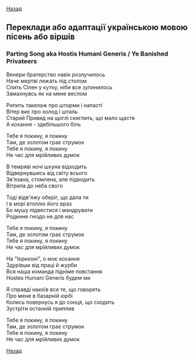 [Назад](../index.md)

## Переклади або адаптації українською мовою пісень або віршів

### Parting Song aka Hostis Humani Generis / Ye Banished Privateers

Венери братерство навік розлучилось<br>
Наче мертві лежать під столом<br>
Спить Сілен у кутку, ніби все зупинилось<br>
Замахнувсь як на мене веслом<br>

Рипить такелаж про шторми і напасті<br>
Вітер виє про холод і штиль<br>
Старий Привид на щоглі скиглить, що мало щастя<br>
А кохання - здебільшого біль<br>

Тебе я покину, я покину<br>
Там, де золотом грає струмок<br>
Тебе я покину, я покину<br>
Не час для мрійливих думок<br>

В темряві ночі шхуна відходить<br>
Відвернувшись від світу всього<br>
Зв'язана, стомлена, але підводить<br>
Вітрила до неба свого<br>

Тоді відв'яжу оберіг, що дала ти<br>
І в морі втоплю його враз<br>
Бо мушу підвестися і мандрувати<br>
Родинне гніздо не для нас<br>

Тебе я покину, я покину<br>
Там, де золотом грає струмок<br>
Тебе я покину, я покину<br>
Не час для мрійливих думок<br>

На "Ієрихоні", о моє кохання<br>
Здурівши від праці й журби<br>
Вся наша команда підніме повстання<br>
Hostes Humani Generis будем ми<br>

Я справді накоїв все те, що говорять<br>
Про мене в базарній юрбі<br>
Колись повернусь я до сонця, що сходить<br>
Зустріти останній приплив<br>

Тебе я покину, я покину<br>
Там, де золотом грає струмок<br>
Тебе я покину, я покину<br>
Не час для мрійливих думок<br>

[Назад](../index.md)
